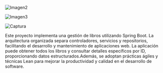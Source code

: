 ![Imagen2](https://github.com/josueleonn/api-web/assets/147575712/a6f8c54e-6743-4cc4-abc0-75ab7a9ab0bd)

![Imagen3](https://github.com/josueleonn/api-web/assets/147575712/6d2dc3e4-0b1b-4427-80fa-9725288eaf0f)

![Captura](https://github.com/josueleonn/api-web/assets/147575712/9f591d83-22dc-49b1-a82f-3e2c4818b464)

Este proyecto implementa una gestión de libros utilizando Spring Boot. La arquitectura organizada separa controladores, servicios y repositorios, facilitando el desarrollo y mantenimiento de aplicaciones web. La aplicación puede obtener todos los libros y consultar detalles específicos por ID, proporcionando datos estructurados.Además, se adoptan prácticas ágiles y técnicas Lean para mejorar la productividad y calidad en el desarrollo de software.
